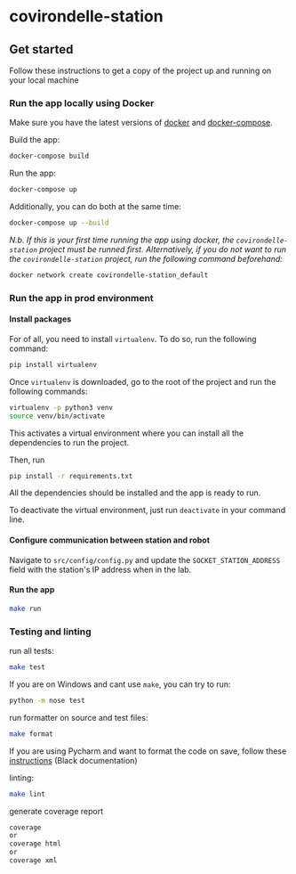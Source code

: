# covirondelle-station

## Get started
Follow these instructions to get a copy of the project up and running on your local machine


### Run the app locally using Docker
Make sure you have the latest versions of [docker](https://docs.docker.com/get-docker/) and [docker-compose](https://docs.docker.com/compose/install/).

Build the app:
```bash
docker-compose build
```

Run the app:
```bash
docker-compose up
```

Additionally, you can do both at the same time:
```bash
docker-compose up --build
```

*N.b. If this is your first time running the app using docker, the `covirondelle-station` project must be runned first. Alternatively, if you do not want to run the `covirondelle-station` project, run the following command beforehand:*
```bash
docker network create covirondelle-station_default
```


### Run the app in prod environment
#### Install packages
For of all, you need to install ``virtualenv``. To do so,  run the following command:
```bash
pip install virtualenv
```

Once ``virtualenv`` is downloaded, go to the root of the project and run the following commands:
```bash
virtualenv -p python3 venv
source venv/bin/activate
```

This activates a virtual environment where you can install all the dependencies to run the project.

Then, run 
```bash
pip install -r requirements.txt
```

All the dependencies should be installed and the app is ready to run.

To deactivate the virtual environment, just run ```deactivate``` in your command line.

#### Configure communication between station and robot
Navigate to `src/config/config.py` and update the `SOCKET_STATION_ADDRESS` field with the station's IP address when in the lab.

#### Run the app
```bash
make run
```

### Testing and linting
run all tests:
```bash
make test
```

If you are on Windows and cant use `make`, you can try to run:
```bash
python -m nose test
```

run formatter on source and test files: 
```bash
make format
```

If you are using Pycharm and want to format the code on save, follow these [instructions](https://black.readthedocs.io/en/stable/editor_integration.html) (Black documentation)

linting:
```bash
make lint
```

generate coverage report
```bash
coverage
or
coverage html
or 
coverage xml
```







